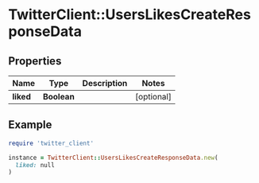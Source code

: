# TwitterClient::UsersLikesCreateResponseData

## Properties

| Name | Type | Description | Notes |
| ---- | ---- | ----------- | ----- |
| **liked** | **Boolean** |  | [optional] |

## Example

```ruby
require 'twitter_client'

instance = TwitterClient::UsersLikesCreateResponseData.new(
  liked: null
)
```


